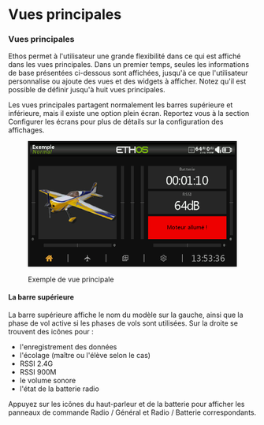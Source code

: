 # Vues principales

### Vues principales

Ethos permet à l'utilisateur une grande flexibilité dans ce qui est affiché dans les vues principales. Dans un premier temps, seules les informations de base présentées ci-dessous sont affichées, jusqu'à ce que l'utilisateur personnalise ou ajoute des vues et des widgets à afficher. Notez qu'il est possible de définir jusqu'à huit vues principales.

Les vues principales partagent normalement les barres supérieure et inférieure, mais il existe une option plein écran. Reportez vous à la section Configurer les écrans pour plus de détails sur la configuration des affichages.

<figure><img src=".gitbook/assets/mainviews1.png" alt=""><figcaption><p>Exemple de vue principale</p></figcaption></figure>

#### &#x20;La barre supérieure

La barre supérieure affiche le nom du modèle sur la gauche, ainsi que la phase de vol active si les phases de vols sont utilisées. Sur la droite se trouvent des icônes pour :

* l'enregistrement des données
* l'écolage (maître ou l'élève selon le cas)
* RSSI 2.4G
* RSSI 900M
* le volume sonore
* l'état de la batterie radio

Appuyez sur les icônes du haut-parleur et de la batterie pour afficher les panneaux de commande Radio / Général et Radio / Batterie correspondants.

&#x20;

&#x20;

&#x20;

&#x20;
